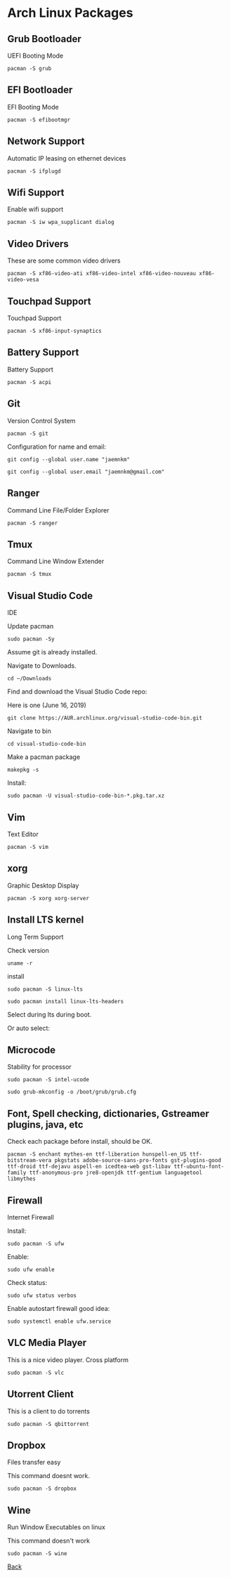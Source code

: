 # Arch Linux Packages

## Grub Bootloader
UEFI Booting Mode

	pacman -S grub

## EFI Bootloader
EFI Booting Mode

	pacman -S efibootmgr

## Network Support
Automatic IP leasing on ethernet devices

	pacman -S ifplugd

## Wifi Support
Enable wifi support

	pacman -S iw wpa_supplicant dialog

## Video Drivers
These are some common video drivers

	pacman -S xf86-video-ati xf86-video-intel xf86-video-nouveau xf86-video-vesa

## Touchpad Support
Touchpad Support

	pacman -S xf86-input-synaptics

## Battery Support
Battery Support

	pacman -S acpi

## Git
Version Control System

	pacman -S git

Configuration for name and email:

	git config --global user.name "jaemnkm"

	git config --global user.email "jaemnkm@gmail.com"

## Ranger
Command Line File/Folder Explorer

	pacman -S ranger

## Tmux
Command Line Window Extender

	pacman -S tmux

## Visual Studio Code
IDE

Update pacman

	sudo pacman -Sy

Assume git is already installed.

Navigate to Downloads.

	cd ~/Downloads

Find and download the Visual Studio Code repo:

Here is one (June 16, 2019)

	git clone https://AUR.archlinux.org/visual-studio-code-bin.git

Navigate to bin

	cd visual-studio-code-bin

Make a pacman package

	makepkg -s

Install:

	sudo pacman -U visual-studio-code-bin-*.pkg.tar.xz

## Vim
Text Editor

	pacman -S vim

## xorg
Graphic Desktop Display

	pacman -S xorg xorg-server

## Install LTS kernel
Long Term Support

Check version

	uname -r

install

	sudo pacman -S linux-lts

	sudo pacman install linux-lts-headers

Select during lts during boot.

Or auto select:

## Microcode
Stability for processor

	sudo pacman -S intel-ucode

	sudo grub-mkconfig -o /boot/grub/grub.cfg

## Font, Spell checking, dictionaries, Gstreamer plugins, java, etc
Check each package before install, should be OK.

	pacman -S enchant mythes-en ttf-liberation hunspell-en_US ttf-bitstream-vera pkgstats adobe-source-sans-pro-fonts gst-plugins-good ttf-droid ttf-dejavu aspell-en icedtea-web gst-libav ttf-ubuntu-font-family ttf-anonymous-pro jre8-openjdk ttf-gentium languagetool libmythes

## Firewall
Internet Firewall

Install:

	sudo pacman -S ufw

Enable:

	sudo ufw enable

Check status:

	sudo ufw status verbos

Enable autostart firewall good idea:

	sudo systemctl enable ufw.service

## VLC Media Player
This is a nice video player. Cross platform

	sudo pacman -S vlc

## Utorrent Client
This is a client to do torrents

	sudo pacman -S qbittorrent

## Dropbox
Files transfer easy

This command doesnt work.

	sudo pacman -S dropbox

## Wine
Run Window Executables on linux

This command doesn't work

	sudo pacman -S wine
	
[Back](https://jaemnkm.github.io/docs_redirect)